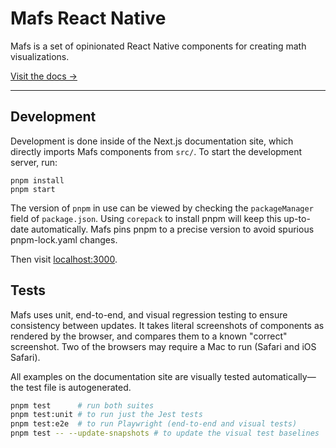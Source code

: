 # Mafs React Native

Mafs is a set of opinionated React Native components for creating math visualizations.

[Visit the docs →](https://mafs.dev)

---

## Development

Development is done inside of the Next.js documentation site, which directly
imports Mafs components from `src/`. To start the development server, run:

```
pnpm install
pnpm start
```

The version of `pnpm` in use can be viewed by checking the `packageManager`
field of `package.json`. Using `corepack` to install pnpm will keep this
up-to-date automatically. Mafs pins pnpm to a precise version to avoid spurious
pnpm-lock.yaml changes.

Then visit [localhost:3000](http://localhost:3000).

## Tests

Mafs uses unit, end-to-end, and visual regression testing to ensure consistency between updates. It takes literal screenshots of components as rendered by the browser, and compares them to a known "correct" screenshot. Two of the browsers may require a Mac to run (Safari and iOS Safari).

All examples on the documentation site are visually tested automatically—the test file is autogenerated.

```bash
pnpm test      # run both suites
pnpm test:unit # to run just the Jest tests
pnpm test:e2e  # to run Playwright (end-to-end and visual tests)
pnpm test -- --update-snapshots # to update the visual test baselines
```
